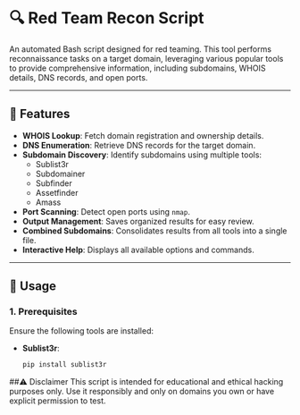 # 🔍 Red Team Recon Script

An automated Bash script designed for red teaming. This tool performs reconnaissance tasks on a target domain, leveraging various popular tools to provide comprehensive information, including subdomains, WHOIS details, DNS records, and open ports.

---

## 📜 Features

- **WHOIS Lookup**: Fetch domain registration and ownership details.
- **DNS Enumeration**: Retrieve DNS records for the target domain.
- **Subdomain Discovery**: Identify subdomains using multiple tools:
  - Sublist3r
  - Subdomainer
  - Subfinder
  - Assetfinder
  - Amass
- **Port Scanning**: Detect open ports using `nmap`.
- **Output Management**: Saves organized results for easy review.
- **Combined Subdomains**: Consolidates results from all tools into a single file.
- **Interactive Help**: Displays all available options and commands.

---

## 🎯 Usage

### **1. Prerequisites**

Ensure the following tools are installed:

- **Sublist3r**:  
  ```bash
  pip install sublist3r

##⚠️ Disclaimer
This script is intended for educational and ethical hacking purposes only. Use it responsibly and only on domains you own or have explicit permission to test.
